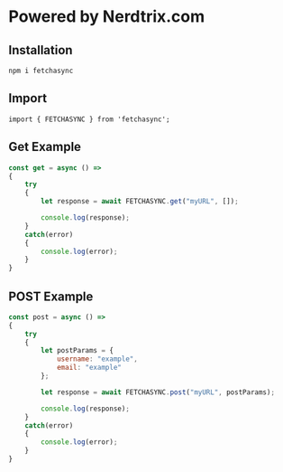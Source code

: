 # Powered by Nerdtrix.com

## Installation

```npm i fetchasync```

## Import

```import { FETCHASYNC } from 'fetchasync';```

## Get Example

```js
const get = async () => 
{
    try
    {
        let response = await FETCHASYNC.get("myURL", []);

        console.log(response);
    }
    catch(error)
    {
        console.log(error);
    }
}

```

## POST Example

```js
const post = async () => 
{
    try
    {
        let postParams = {
            username: "example",
            email: "example"
        };

        let response = await FETCHASYNC.post("myURL", postParams);

        console.log(response);
    }
    catch(error)
    {
        console.log(error);
    }
}

```